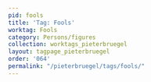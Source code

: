 ```yaml
---
pid: fools
title: 'Tag: Fools'
worktag: Fools
category: Persons/figures
collection: worktags_pieterbruegel
layout: tagpage_pieterbruegel
order: '064'
permalink: "/pieterbruegel/tags/fools/"
---
```

